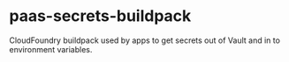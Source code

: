 # paas-secrets-buildpack

CloudFoundry buildpack used by apps to get secrets out of Vault and in to environment variables.
